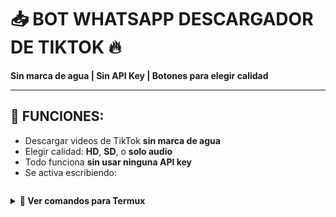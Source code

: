 # 📥 BOT WHATSAPP DESCARGADOR DE TIKTOK 🔥
**Sin marca de agua | Sin API Key | Botones para elegir calidad**

---

## 🚀 FUNCIONES:
- Descargar videos de TikTok **sin marca de agua**
- Elegir calidad: **HD**, **SD**, o **solo audio**
- Todo funciona **sin usar ninguna API key**
- Se activa escribiendo:  
  ```
<details>
<summary><b>📲  Ver comandos para Termux</b></summary>
## 🛠️ INSTALACIÓN

# 0.termux
```
termux-setup-storage
```
# 1. Actualiza paquetes
```
pkg update && pkg upgrade -y

```
# 2. Instala Node.js y Git
```
pkg install nodejs git -y
```
# 3. Instala FFmpeg (para procesar video/audio si se requiere)
```
pkg install ffmpeg -y
```
# 4. github
```
git clone https://github.com/JK-HC234/bot-tiktok/tree/main && cd bot-tiktok
```
# 5. Instala dependencias
```
npm install
```
# 6. Ejecuta el bot
```
node index.js

   ```
4.*Escanea el código QR** desde tu WhatsApp (te lo mostrará en consola)

## 📦 USO

Envía un mensaje a tu bot como este:
```
.tiktok https://www.tiktok.com/@usuario/video/1234567890
```

El bot responderá con **botones** para que elijas:
- 🎥 Descargar en HD
- 📺 Descargar en SD
- 🎧 Descargar audio

---

## 🤖 DEPENDENCIAS

- `@whiskeysockets/baileys` — Para manejar WhatsApp
- `node-fetch` — Para hacer solicitudes HTTP
- `cheerio` y `axios` — Para scrapear TikTok

---

## 💡 CRÉDITOS

- Código adaptado y generado por [Jahseh]
- Usamos técnicas de scraping y parsing sin necesidad de claves API
